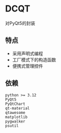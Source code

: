 # DCQT
对PyQt5的封装

## 特点
- 采用声明式编程
- 工厂模式下的构造函数
- 便携式管理控件

## 依赖
```text
python >= 3.12
PyQt5
PyQtChart
qt-material
qtawesome
matplotlib
pygwalker
psutil
```
